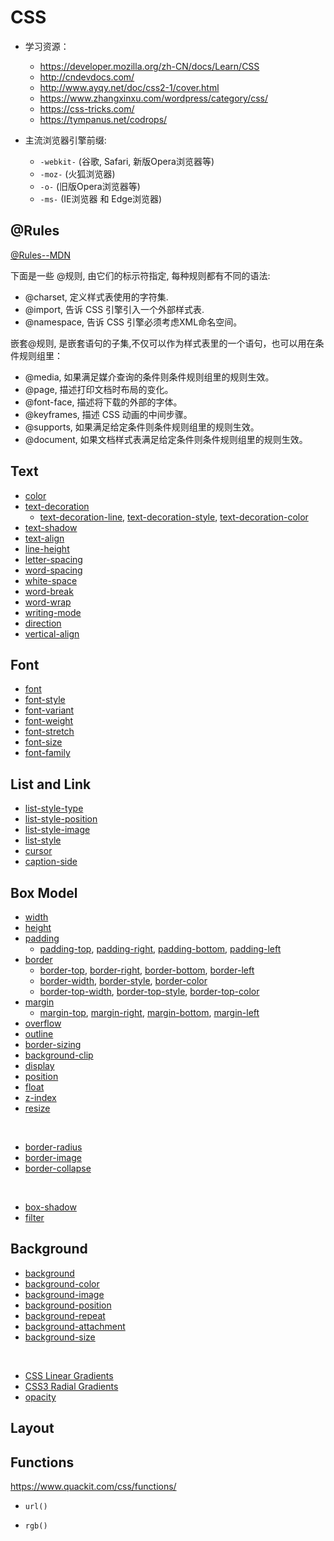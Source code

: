 # CSS

- 学习资源：
    - https://developer.mozilla.org/zh-CN/docs/Learn/CSS
    - http://cndevdocs.com/
    - http://www.ayqy.net/doc/css2-1/cover.html
    - https://www.zhangxinxu.com/wordpress/category/css/
    - https://css-tricks.com/
    - https://tympanus.net/codrops/

- 主流浏览器引擎前缀:
    - ```-webkit-``` (谷歌, Safari, 新版Opera浏览器等)
    - ```-moz-``` (火狐浏览器)
    - ```-o-``` (旧版Opera浏览器等)
    - ```-ms-``` (IE浏览器 和 Edge浏览器)

## @Rules

[@Rules--MDN](https://developer.mozilla.org/zh-CN/docs/Web/CSS/At-rule)

下面是一些 @规则, 由它们的标示符指定, 每种规则都有不同的语法:

- @charset, 定义样式表使用的字符集.
- @import, 告诉 CSS 引擎引入一个外部样式表.
- @namespace, 告诉 CSS 引擎必须考虑XML命名空间。

嵌套@规则, 是嵌套语句的子集,不仅可以作为样式表里的一个语句，也可以用在条件规则组里：

- @media, 如果满足媒介查询的条件则条件规则组里的规则生效。
- @page, 描述打印文档时布局的变化。
- @font-face, 描述将下载的外部的字体。
- @keyframes, 描述 CSS 动画的中间步骤。
- @supports, 如果满足给定条件则条件规则组里的规则生效。
- @document, 如果文档样式表满足给定条件则条件规则组里的规则生效。

## Text

- [color](https://developer.mozilla.org/en-US/docs/Web/CSS/color)
- [text-decoration](https://developer.mozilla.org/en-US/docs/Web/CSS/text-decoration)
    - [text-decoration-line](https://developer.mozilla.org/en-US/docs/Web/CSS/text-decoration-line), [text-decoration-style](https://developer.mozilla.org/en-US/docs/Web/CSS/text-decoration-style), [text-decoration-color](https://developer.mozilla.org/en-US/docs/Web/CSS/text-decoration-color)
- [text-shadow](https://developer.mozilla.org/en-US/docs/Web/CSS/text-shadow)
- [text-align](https://developer.mozilla.org/en-US/docs/Web/CSS/text-align)
- [line-height](https://developer.mozilla.org/en-US/docs/Web/CSS/line-height)
- [letter-spacing](https://developer.mozilla.org/en-US/docs/Web/CSS/letter-spacing)
- [word-spacing](https://developer.mozilla.org/en-US/docs/Web/CSS/word-spacing)
- [white-space](https://developer.mozilla.org/en-US/docs/Web/CSS/white-space)
- [word-break](https://developer.mozilla.org/en-US/docs/Web/CSS/word-break)
- [word-wrap](https://developer.mozilla.org/en-US/docs/Web/CSS/word-wrap)
- [writing-mode](https://developer.mozilla.org/en-US/docs/Web/CSS/writing-mode)
- [direction](https://developer.mozilla.org/en-US/docs/Web/CSS/direction)
- [vertical-align](https://developer.mozilla.org/zh-CN/docs/Web/CSS/vertical-align)

## Font

- [font](https://developer.mozilla.org/en-US/docs/Web/CSS/font)
- [font-style](https://developer.mozilla.org/en-US/docs/Web/CSS/font-style)
- [font-variant](https://developer.mozilla.org/en-US/docs/Web/CSS/font-variant)
- [font-weight](https://developer.mozilla.org/en-US/docs/Web/CSS/font-weight)
- [font-stretch](https://developer.mozilla.org/en-US/docs/Web/CSS/font-stretch)
- [font-size](https://developer.mozilla.org/en-US/docs/Web/CSS/font-size)
- [font-family](https://developer.mozilla.org/en-US/docs/Web/CSS/font-family)

## List and Link

- [list-style-type](https://developer.mozilla.org/zh-CN/docs/Web/list-style-type)
- [list-style-position](https://developer.mozilla.org/zh-CN/docs/Web/list-style-position)
- [list-style-image](https://developer.mozilla.org/zh-CN/docs/Web/list-style-image)
- [list-style](https://developer.mozilla.org/zh-CN/docs/Web/list-style)
- [cursor](https://developer.mozilla.org/zh-CN/docs/Web/cursor)
- [caption-side](https://developer.mozilla.org/zh-CN/docs/Web/CSS/caption-side)

## Box Model

- [width](https://developer.mozilla.org/zh-CN/docs/Web/CSS/width)
- [height](https://developer.mozilla.org/zh-CN/docs/Web/CSS/height)
- [padding](https://developer.mozilla.org/zh-CN/docs/Web/CSS/padding)
    - [padding-top](https://developer.mozilla.org/zh-CN/docs/Web/CSS/padding-top), [padding-right](https://developer.mozilla.org/zh-CN/docs/Web/CSS/padding-right), [padding-bottom](https://developer.mozilla.org/zh-CN/docs/Web/CSS/padding-bottom), [padding-left](https://developer.mozilla.org/zh-CN/docs/Web/CSS/padding-left)
- [border](https://developer.mozilla.org/zh-CN/docs/Web/CSS/border)
    - [border-top](https://developer.mozilla.org/zh-CN/docs/Web/CSS/border-top), [border-right](https://developer.mozilla.org/zh-CN/docs/Web/CSS/border-right), [border-bottom](https://developer.mozilla.org/zh-CN/docs/Web/CSS/border-bottom), [border-left](https://developer.mozilla.org/zh-CN/docs/Web/CSS/border-left)
    - [border-width](https://developer.mozilla.org/zh-CN/docs/Web/CSS/border-width), [border-style](https://developer.mozilla.org/zh-CN/docs/Web/CSS/border-style), [border-color](https://developer.mozilla.org/zh-CN/docs/Web/CSS/border-color)
    - [border-top-width](https://developer.mozilla.org/zh-CN/docs/Web/CSS/border-top-width), [border-top-style](https://developer.mozilla.org/zh-CN/docs/Web/CSS/border-top-style), [border-top-color](https://developer.mozilla.org/zh-CN/docs/Web/CSS/border-top-color)
- [margin](https://developer.mozilla.org/zh-CN/docs/Web/CSS/margin)
    - [margin-top](https://developer.mozilla.org/zh-CN/docs/Web/CSS/margin-top), [margin-right](https://developer.mozilla.org/zh-CN/docs/Web/CSS/margin-right), [margin-bottom](https://developer.mozilla.org/zh-CN/docs/Web/CSS/margin-bottom), [margin-left](https://developer.mozilla.org/zh-CN/docs/Web/CSS/margin-left)
- [overflow](https://developer.mozilla.org/zh-CN/docs/Web/CSS/overflow)
- [outline](https://developer.mozilla.org/zh-CN/docs/Web/CSS/outline)
- [border-sizing](https://developer.mozilla.org/zh-CN/docs/Web/CSS/border-sizing)
- [background-clip](https://developer.mozilla.org/zh-CN/docs/Web/CSS/background-clip)
- [display](https://developer.mozilla.org/zh-CN/docs/Web/CSS/display)
- [position](https://developer.mozilla.org/zh-CN/docs/Web/CSS/position)
- [float](https://developer.mozilla.org/zh-CN/docs/Web/CSS/float)
- [z-index](https://developer.mozilla.org/zh-CN/docs/Web/CSS/z-index)
- [resize](https://developer.mozilla.org/zh-CN/docs/Web/CSS/resize)
<br>

- [border-radius](https://developer.mozilla.org/zh-CN/docs/Web/CSS/border-radius)
- [border-image](https://developer.mozilla.org/zh-CN/docs/Web/CSS/border-image)
- [border-collapse](https://developer.mozilla.org/zh-CN/docs/Web/CSS/border-collapse)
<br>

- [box-shadow](https://developer.mozilla.org/zh-CN/docs/Web/CSS/box-shadow)
- [filter](https://developer.mozilla.org/zh-CN/docs/Web/CSS/filter)

## Background

- [background](https://developer.mozilla.org/zh-CN/docs/Web/CSS/background)
- [background-color](https://developer.mozilla.org/zh-CN/docs/Web/CSS/background-color)
- [background-image](https://developer.mozilla.org/zh-CN/docs/Web/CSS/background-image)
- [background-position](https://developer.mozilla.org/zh-CN/docs/Web/CSS/background-position)
- [background-repeat](https://developer.mozilla.org/zh-CN/docs/Web/CSS/background-repeat)
- [background-attachment](https://developer.mozilla.org/zh-CN/docs/Web-CSS/background-attachment)
- [background-size](https://developer.mozilla.org/zh-CN/docs/Web/CSS/background-size)
<br>

- [CSS Linear Gradients](https://dev.opera.com/articles/css3-linear-gradients/)
- [CSS3 Radial Gradients](https://dev.opera.com/articles/css3-radial-gradients/)
- [opacity](https://developer.mozilla.org/en-US/docs/Web/CSS/opacity)

## Layout


## Functions

https://www.quackit.com/css/functions/

- `url()`

- `rgb()`